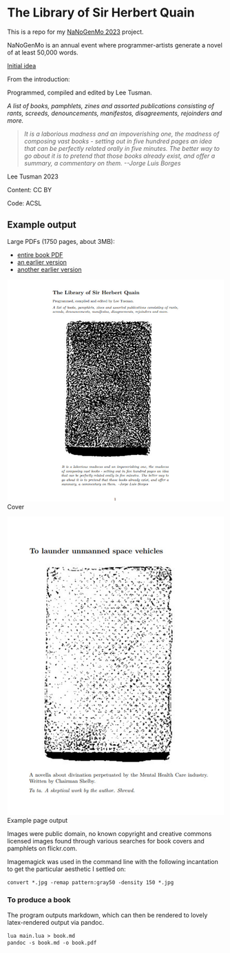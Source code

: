 # The Library of Sir Herbert Quain

This is a repo for my [NaNoGenMo 2023](https://github.com/NaNoGenMo/2023) project.

NaNoGenMo is an annual event where programmer-artists generate a novel of at least 50,000 words.

[Initial idea](https://github.com/NaNoGenMo/2023/issues/28)

From the introduction:

Programmed, compiled and edited by Lee Tusman.

*A list of books, pamphlets, zines and assorted publications consisting of rants, screeds, denouncements, manifestos, disagreements, rejoinders and more.*

> *It is a laborious madness and an impoverishing one, the madness of composing vast books - setting out in five hundred pages an idea that can be perfectly related orally in five minutes. The better way to go about it is to pretend that those books already exist, and offer a summary, a commentary on them. --Jorge Luis Borges*

Lee Tusman 2023 

Content: CC BY 

Code: ACSL

## Example output

Large PDFs (1750 pages, about 3MB):

* [entire book PDF](https://github.com/lee2sman/library-of-sir-herbert-quain/blob/main/output/book4.pdf)
* [an earlier version](https://github.com/lee2sman/library-of-sir-herbert-quain/blob/main/output/book3.pdf)
* [another earlier version](https://github.com/lee2sman/library-of-sir-herbert-quain/blob/main/output/book2.pdf)

![cover screenshot](cover.jpg)  
Cover

![example page](example-page.jpg)  
Example page output

Images were public domain, no known copyright and creative commons licensed images found through various searches for book covers and pamphlets on flickr.com.

Imagemagick was used in the command line with the following incantation to get the particular aesthetic I settled on:

```
convert *.jpg -remap pattern:gray50 -density 150 *.jpg
```

### To produce a book

The program outputs markdown, which can then be rendered to lovely latex-rendered output via pandoc.

```
lua main.lua > book.md
pandoc -s book.md -o book.pdf
```
